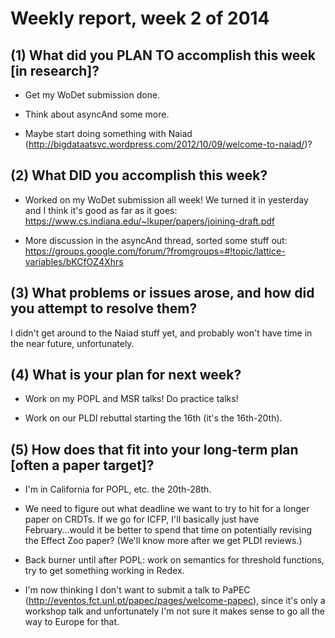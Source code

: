# Weekly report, week 2 of 2014

## (1) What did you PLAN TO accomplish this week [in research]?

   * Get my WoDet submission done.

   * Think about asyncAnd some more.
   
   * Maybe start doing something with Naiad
     (http://bigdataatsvc.wordpress.com/2012/10/09/welcome-to-naiad/)?

## (2) What DID you accomplish this week?

  * Worked on my WoDet submission all week!  We turned it in yesterday
    and I think it's good as far as it goes:
    https://www.cs.indiana.edu/~lkuper/papers/joining-draft.pdf
	
  * More discussion in the asyncAnd thread, sorted some stuff out:
    https://groups.google.com/forum/?fromgroups=#!topic/lattice-variables/bKCfOZ4Xhrs

## (3) What problems or issues arose, and how did you attempt to resolve them?

I didn't get around to the Naiad stuff yet, and probably won't have
time in the near future, unfortunately.
  
## (4) What is your plan for next week?

  * Work on my POPL and MSR talks!  Do practice talks!
  
  * Work on our PLDI rebuttal starting the 16th (it's the 16th-20th).

## (5) How does that fit into your long-term plan [often a paper target]?

  * I'm in California for POPL, etc. the 20th-28th.

  * We need to figure out what deadline we want to try to hit for a
    longer paper on CRDTs.  If we go for ICFP, I'll basically just
    have February...would it be better to spend that time on
    potentially revising the Effect Zoo paper? (We'll know more after
    we get PLDI reviews.)
	
  * Back burner until after POPL: work on semantics for threshold
    functions, try to get something working in Redex.

  * I'm now thinking I don't want to submit a talk to PaPEC
    (http://eventos.fct.unl.pt/papec/pages/welcome-papec), since it's
    only a workshop talk and unfortunately I'm not sure it makes sense
    to go all the way to Europe for that.
